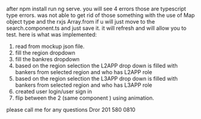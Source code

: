 

after npm install 
run ng serve. 
you will see 4 errors those are typescript type errors.
was not able to get rid of those something with the use of Map object type 
and the rxjs Array.from 
if u will just move to the search.component.ts and just save it. it will refresh 
and will allow you to test.
here is what was implemented:

1. read from mockup json file.
2. fill the region dropdown
3. fill the bankres dropdown
4. based on the region selection the L2APP drop down is filled with bankers from selected region and who has L2APP role
5. based on the region selection the L3APP drop down is filled with bankers from selected region and who has L3APP role
6. created user login/user sign in 
7. flip between the 2 (same component ) using animation.


please call me for any questions 
Dror 201 580 0810 
